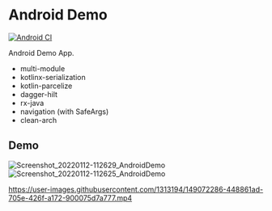 # Android Demo
[![Android CI](https://github.com/KishoreBabuIN/AndroidDemo/actions/workflows/android.yml/badge.svg?branch=main)](https://github.com/KishoreBabuIN/AndroidDemo/actions/workflows/android.yml)

Android Demo App.

- multi-module
- kotlinx-serialization
- kotlin-parcelize
- dagger-hilt
- rx-java
- navigation (with SafeArgs)
- clean-arch


## Demo
![Screenshot_20220112-112629_AndroidDemo](https://user-images.githubusercontent.com/1313194/149072136-6f22adc0-dc1a-4fca-b745-89a490a802ef.jpg)
![Screenshot_20220112-112625_AndroidDemo](https://user-images.githubusercontent.com/1313194/149072140-b807e37c-b745-4e13-961a-5555e2c28df1.jpg)


https://user-images.githubusercontent.com/1313194/149072286-448861ad-705e-426f-a172-900075d7a777.mp4

